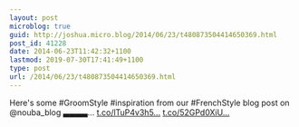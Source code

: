 ```yaml
---
layout: post
microblog: true
guid: http://joshua.micro.blog/2014/06/23/t480873504414650369.html
post_id: 41228
date: 2014-06-23T11:42:32+1100
lastmod: 2019-07-30T17:41:49+1100
type: post
url: /2014/06/23/t480873504414650369.html
---
```

Here's some #GroomStyle #inspiration from our #FrenchStyle blog post on @nouba_blog ▃▃▃▃... [t.co/lTuP4v3h5...](http://t.co/lTuP4v3h5B) [t.co/52GPd0XiU...](http://t.co/52GPd0XiU8)

